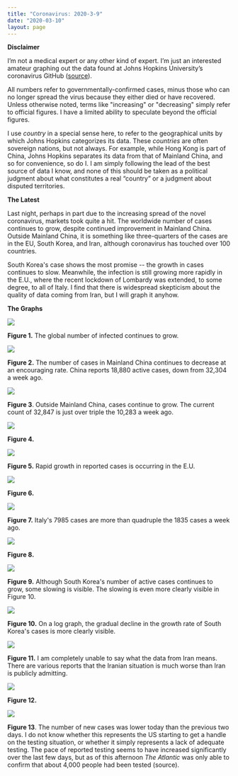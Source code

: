 ```yaml
---
title: "Coronavirus: 2020-3-9"
date: "2020-03-10"
layout: page
---
```


**Disclaimer**

I’m not a medical expert or any other kind of expert. I’m just an interested amateur graphing out the data found at Johns Hopkins University’s coronavirus GitHub ([source](https://github.com/CSSEGISandData/COVID-19/tree/master/csse_covid_19_data/csse_covid_19_daily_reports)).

All numbers refer to governmentally-confirmed cases, minus those who can no longer spread the virus because they either died or have recovered. Unless otherwise noted, terms like "increasing" or "decreasing" simply refer to official figures. I have a limited ability to speculate beyond the official figures.

I use _country_ in a special sense here, to refer to the geographical units by which Johns Hopkins categorizes its data. These _countries_ are often sovereign nations, but not always. For example, while Hong Kong is part of China, Johns Hopkins separates its data from that of Mainland China, and so for convenience, so do I. I am simply following the lead of the best source of data I know, and none of this should be taken as a political judgment about what constitutes a real “country” or a judgment about disputed territories.

**The Latest**

Last night, perhaps in part due to the increasing spread of the novel coronavirus, markets took quite a hit. The worldwide number of cases continues to grow, despite continued improvement in Mainland China. Outside Mainland China, it is something like three-quarters of the cases are in the EU, South Korea, and Iran, although coronavirus has touched over 100 countries.

South Korea's case shows the most promise -- the growth in cases continues to slow. Meanwhile, the infection is still growing more rapidly in the E.U., where the recent lockdown of Lombardy was extended, to some degree, to all of Italy. I find that there is widespread skepticism about the quality of data coming from Iran, but I will graph it anyhow.

**The Graphs**

![](../../i/3y.png)

**Figure 1.** The global number of infected continues to grow.

![](../../i/3z.png)

**Figure 2.** The number of cases in Mainland China continues to decrease at an encouraging rate. China reports 18,880 active cases, down from 32,304 a week ago.

![](../../i/4a.png)

**Figure 3**. Outside Mainland China, cases continue to grow. The current count of 32,847 is just over triple the 10,283 a week ago.

![](../../i/4b.png)

**Figure 4.**

![](../../i/4c.png)

**Figure 5.** Rapid growth in reported cases is occurring in the E.U.

![](../../i/4d.png)

**Figure 6.**

![](../../i/4e.png)

**Figure 7.** Italy's 7985 cases are more than quadruple the 1835 cases a week ago.

![](../../i/4f.png)

**Figure 8.**

![](../../i/4g.png)

**Figure 9.** Although South Korea's number of active cases continues to grow, some slowing is visible. The slowing is even more clearly visible in Figure 10.

![](../../i/4h.png)

**Figure 10.** On a log graph, the gradual decline in the growth rate of South Korea's cases is more clearly visible.

![](../../i/4i.png)

**Figure 11.** I am completely unable to say what the data from Iran means. There are various reports that the Iranian situation is much worse than Iran is publicly admitting.

![](../../i/4j.png)

**Figure 12.**

![](../../i/4k.png)

**Figure 13**. The number of new cases was lower today than the previous two days. I do not know whether this represents the US starting to get a handle on the testing situation, or whether it simply represents a lack of adequate testing. The pace of reported testing seems to have increased significantly over the last few days, but as of this afternoon _The Atlantic_ was only able to confirm that about 4,000 people had been tested (source).
